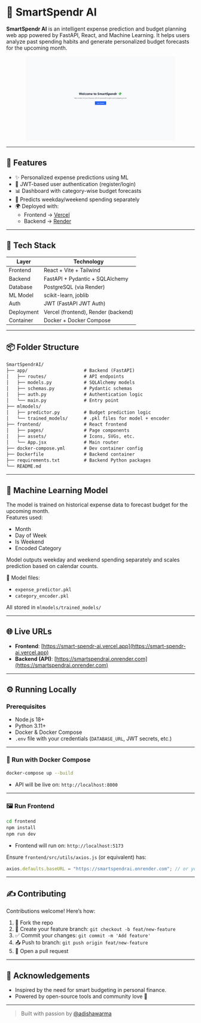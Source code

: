 # 💸 SmartSpendr AI

**SmartSpendr AI** is an intelligent expense prediction and budget planning web app powered by FastAPI, React, and Machine Learning. It helps users analyze past spending habits and generate personalized budget forecasts for the upcoming month.

<div align="center">
  <img src="./frontend/public/home_photo.png" width="400" alt="SmartSpendrAI Icon"/>
</div>

---

## 🚀 Features

- ✨ Personalized expense predictions using ML
- 🔐 JWT-based user authentication (register/login)
- 📊 Dashboard with category-wise budget forecasts
- 🧠 Predicts weekday/weekend spending separately
- 🌍 Deployed with:
  - Frontend → [Vercel](https://smart-spendr-ai.vercel.app)
  - Backend → [Render](https://smartspendrai.onrender.com)

---

## 🧱 Tech Stack

| Layer      | Technology                |
|------------|---------------------------|
| Frontend   | React + Vite + Tailwind   |
| Backend    | FastAPI + Pydantic + SQLAlchemy |
| Database   | PostgreSQL (via Render)   |
| ML Model   | scikit-learn, joblib      |
| Auth       | JWT (FastAPI JWT Auth)    |
| Deployment | Vercel (frontend), Render (backend) |
| Container  | Docker + Docker Compose   |

---

## 📦 Folder Structure

```
SmartSpendrAI/
├── app/                     # Backend (FastAPI)
│   ├── routes/              # API endpoints
│   ├── models.py            # SQLAlchemy models
│   ├── schemas.py           # Pydantic schemas
│   ├── auth.py              # Authentication logic
│   └── main.py              # Entry point
├── mlmodels/
│   ├── predictor.py         # Budget prediction logic
│   └── trained_models/      # .pkl files for model + encoder
├── frontend/                # React frontend
│   ├── pages/               # Page components
│   ├── assets/              # Icons, SVGs, etc.
│   └── App.jsx              # Main router
├── docker-compose.yml       # Dev container config
├── Dockerfile               # Backend container
├── requirements.txt         # Backend Python packages
└── README.md
```

---

## 🧠 Machine Learning Model

The model is trained on historical expense data to forecast budget for the upcoming month.  
Features used:
- Month
- Day of Week
- Is Weekend
- Encoded Category

Model outputs weekday and weekend spending separately and scales prediction based on calendar counts.

🧪 Model files:
- `expense_predictor.pkl`
- `category_encoder.pkl`

All stored in `mlmodels/trained_models/`

---

## 🌐 Live URLs

- **Frontend**: [https://smart-spendr-ai.vercel.app](https://smart-spendr-ai.vercel.app)
- **Backend (API)**: [https://smartspendrai.onrender.com](https://smartspendrai.onrender.com)

---

## ⚙️ Running Locally

### Prerequisites

- Node.js 18+
- Python 3.11+
- Docker & Docker Compose
- `.env` file with your credentials (`DATABASE_URL`, JWT secrets, etc.)

---

### 🐳 Run with Docker Compose

```bash
docker-compose up --build
```

- API will be live on: `http://localhost:8000`

---

### 🖼️ Run Frontend

```bash
cd frontend
npm install
npm run dev
```

- Frontend will run on: `http://localhost:5173`

Ensure `frontend/src/utils/axios.js` (or equivalent) has:

```js
axios.defaults.baseURL = "https://smartspendrai.onrender.com"; // or your localhost
```

---

## ✍️ Contributing

Contributions welcome! Here’s how:

1. 🍴 Fork the repo
2. 🌿 Create your feature branch: `git checkout -b feat/new-feature`
3. ✅ Commit your changes: `git commit -m 'Add feature'`
4. 📤 Push to branch: `git push origin feat/new-feature`
5. 🔁 Open a pull request

---

## 🙌 Acknowledgements

- Inspired by the need for smart budgeting in personal finance.
- Powered by open-source tools and community love 💙

---

> Built with passion by [@adishawarma](https://github.com/adishawarma)